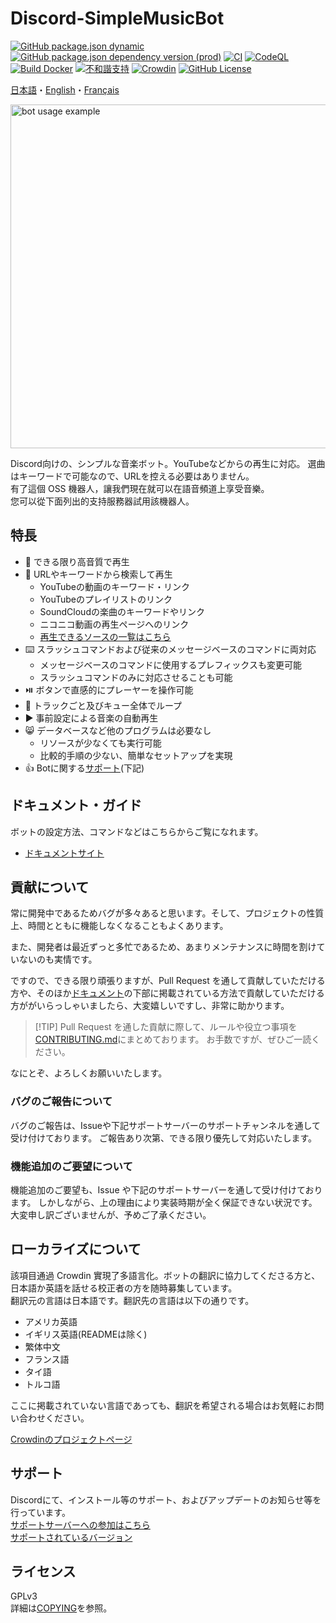 # Discord-SimpleMusicBot
[![GitHub package.json dynamic](https://img.shields.io/github/package-json/version/mtripg6666tdr/Discord-SimpleMusicBot/master)](https://github.com/mtripg6666tdr/Discord-SimpleMusicBot/blob/master/package.json) [![GitHub package.json dependency version (prod)](https://img.shields.io/badge/dynamic/json?color=blue&label=oceanic.js&query=%24.dependencies%5B%22oceanic.js%22%5D&url=https%3A%2F%2Fraw.githubusercontent.com%2Fmtripg6666tdr%2FDiscord-SimpleMusicBot%2Fmaster%2Fpackage.json)](https://github.com/OceanicJS/Oceanic) [![CI](https://github.com/mtripg6666tdr/Discord-SimpleMusicBot/actions/workflows/test.yml/badge.svg)](https://github.com/mtripg6666tdr/Discord-SimpleMusicBot/actions/workflows/test.yml) [![CodeQL](https://github.com/mtripg6666tdr/Discord-SimpleMusicBot/actions/workflows/codeql-analysis.yml/badge.svg)](https://github.com/mtripg6666tdr/Discord-SimpleMusicBot/actions/workflows/codeql-analysis.yml) [![Build Docker](https://github.com/mtripg6666tdr/Discord-SimpleMusicBot/actions/workflows/build-docker.yml/badge.svg)](https://github.com/mtripg6666tdr/Discord-SimpleMusicBot/actions/workflows/build-docker.yml) [![不和諧支持](https://img.shields.io/discord/847435307582095360?label=discord&logo=discord&logoColor=white)](https://sr.usamyon.moe/8QZw) [![Crowdin](https://badges.crowdin.net/discord-simplemusicbot/localized.svg)](https://crowdin.com/project/discord-simplemusicbot) [![GitHub License](https://img.shields.io/github/license/mtripg6666tdr/Discord-SimpleMusicBot)](LICENSE)

[日本語](/README.md)・[English](/locales/README.en-US.md)・[Français](/locales/README.fr-FR.md)

<img alt="bot usage example" src="https://user-images.githubusercontent.com/56076195/218059644-2ebdf405-b9f8-4561-a3cc-2bcecf09f145.png" width="550" />

Discord向けの、シンプルな音楽ボット。YouTubeなどからの再生に対応。 選曲はキーワードで可能なので、URLを控える必要はありません。  
有了這個 OSS 機器人，讓我們現在就可以在語音頻道上享受音樂。  
您可以從下面列出的支持服務器試用該機器人。

## 特長
- 🎵 できる限り高音質で再生
- 🔎 URLやキーワードから検索して再生
  - YouTubeの動画のキーワード・リンク
  - YouTubeのプレイリストのリンク
  - SoundCloudの楽曲のキーワードやリンク
  - ニコニコ動画の再生ページへのリンク
  - [再生できるソースの一覧はこちら](https://web.usamyon.moe/Discord-SimpleMusicBot/docs/guide/feature/overview)
- ⌨️ スラッシュコマンドおよび従来のメッセージベースのコマンドに両対応
  - メッセージベースのコマンドに使用するプレフィックスも変更可能
  - スラッシュコマンドのみに対応させることも可能
- ⏯️ ボタンで直感的にプレーヤーを操作可能
- 🔁 トラックごと及びキュー全体でループ
- ▶️ 事前設定による音楽の自動再生
- 😸 データベースなど他のプログラムは必要なし
  - リソースが少なくても実行可能
  - 比較的手順の少ない、簡単なセットアップを実現
- 👍 Botに関する[サポート](#サポート)(下記)

## ドキュメント・ガイド
ボットの設定方法、コマンドなどはこちらからご覧になれます。
- [ドキュメントサイト](https://web.usamyon.moe/Discord-SimpleMusicBot/)

## 貢献について
常に開発中であるためバグが多々あると思います。そして、プロジェクトの性質上、時間とともに機能しなくなることもよくあります。

また、開発者は最近ずっと多忙であるため、あまりメンテナンスに時間を割けていないのも実情です<!--[^1]-->。

<!--
[^1]: GitHub Sponsors を通して私に寄付いただけると、こちらに割ける時間を確保しやすくなります[^2]。寄付に関わらず、サポートの対応に影響はありません。
[^2]: もしよろしければご検討ください。ご不便おかけし申し訳ございません。できる限り頑張ります。
-->

ですので、できる限り頑張りますが、Pull Request を通して貢献していただける方や、そのほか[ドキュメント](https://web.usamyon.moe/Discord-SimpleMusicBot/)の下部に掲載されている方法で貢献していただける方ががいらっしゃいましたら、大変嬉しいですし、非常に助かります。

> [!TIP] Pull Request を通した貢献に際して、ルールや役立つ事項を[CONTRIBUTING.md](.github/CONTRIBUTING.md)にまとめております。 お手数ですが、ぜひご一読ください。

なにとぞ、よろしくお願いいたします。

### バグのご報告について
バグのご報告は、Issueや下記サポートサーバーのサポートチャンネルを通して受け付けております。 ご報告あり次第、できる限り優先して対応いたします。

### 機能追加のご要望について
機能追加のご要望も、Issue や下記のサポートサーバーを通して受け付けております。 しかしながら、上の理由により実装時期が全く保証できない状況です。大変申し訳ございませんが、予めご了承ください。

## ローカライズについて
該項目通過 Crowdin 實現了多語言化。ボットの翻訳に協力してくださる方と、日本語か英語を話せる校正者の方を随時募集しています。  
翻訳元の言語は日本語です。翻訳先の言語は以下の通りです。
* アメリカ英語
* イギリス英語(READMEは除く)
* 繁体中文
* フランス語
* タイ語
* トルコ語

ここに掲載されていない言語であっても、翻訳を希望される場合はお気軽にお問い合わせください。

[Crowdinのプロジェクトページ](https://crowdin.com/project/discord-simplemusicbot)

## サポート
Discordにて、インストール等のサポート、およびアップデートのお知らせ等を行っています。   
[サポートサーバーへの参加はこちら](https://sr.usamyon.moe/8QZw)  
[サポートされているバージョン](https://web.usamyon.moe/Discord-SimpleMusicBot/docs/next/setup/support)

## ライセンス
GPLv3  
詳細は[COPYING](COPYING)を参照。
